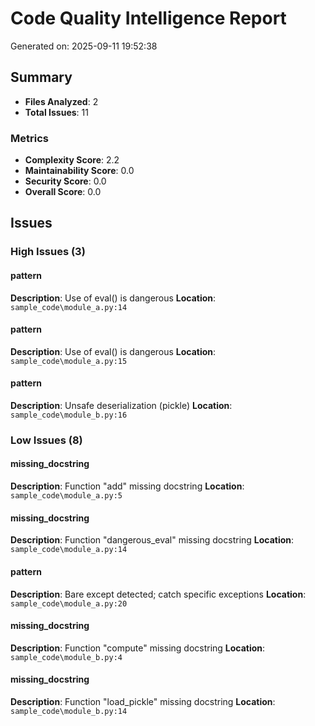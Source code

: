 # Code Quality Intelligence Report
Generated on: 2025-09-11 19:52:38

## Summary
- **Files Analyzed**: 2
- **Total Issues**: 11

### Metrics
- **Complexity Score**: 2.2
- **Maintainability Score**: 0.0
- **Security Score**: 0.0
- **Overall Score**: 0.0

## Issues
### High Issues (3)
#### pattern
**Description**: Use of eval() is dangerous
**Location**: `sample_code\module_a.py:14`

#### pattern
**Description**: Use of eval() is dangerous
**Location**: `sample_code\module_a.py:15`

#### pattern
**Description**: Unsafe deserialization (pickle)
**Location**: `sample_code\module_b.py:16`

### Low Issues (8)
#### missing_docstring
**Description**: Function "add" missing docstring
**Location**: `sample_code\module_a.py:5`

#### missing_docstring
**Description**: Function "dangerous_eval" missing docstring
**Location**: `sample_code\module_a.py:14`

#### pattern
**Description**: Bare except detected; catch specific exceptions
**Location**: `sample_code\module_a.py:20`

#### missing_docstring
**Description**: Function "compute" missing docstring
**Location**: `sample_code\module_b.py:4`

#### missing_docstring
**Description**: Function "load_pickle" missing docstring
**Location**: `sample_code\module_b.py:14`
